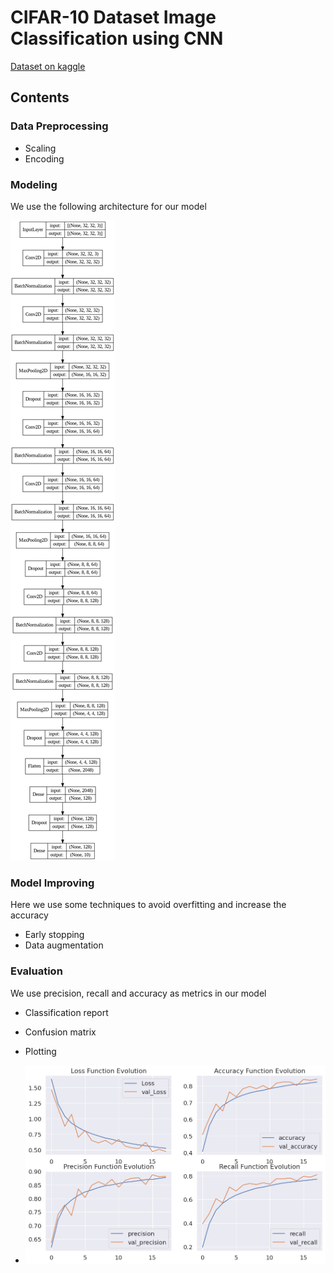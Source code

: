# CIFAR-10 Dataset Image Classification using CNN

[Dataset on kaggle](https://www.kaggle.com/datasets/fedesoriano/cifar10-python-in-csv)

## Contents
### Data Preprocessing
* Scaling
* Encoding

### Modeling
We use the following architecture for our model

![m](sample/model.png)

### Model Improving
Here we use some techniques to avoid overfitting and increase the accuracy
* Early stopping
* Data augmentation

### Evaluation
We use precision, recall and accuracy as metrics in our model
* Classification report
* Confusion matrix
* Plotting


* ![p](sample/output.png)